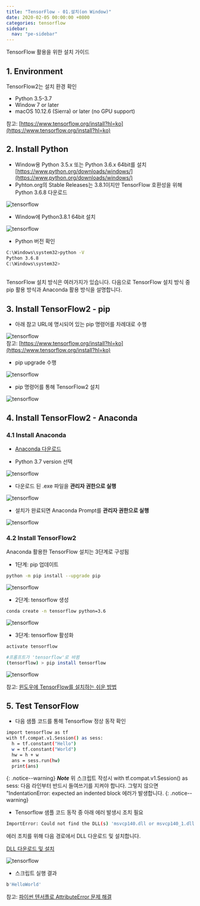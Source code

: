 ```yaml
---
title: "TensorFlow - 01.설치(on Window)"
date: 2020-02-05 00:00:00 +0800
categories: tensorflow
sidebar:
  nav: "pe-sidebar"
---
```

TensorFlow 활용을 위한 설치 가이드

## 1. Environment
TensorFlow2는 설치 환경 확인
- Python 3.5-3.7
- Window 7 or later
- macOS 10.12.6 (Sierra) or later (no GPU support) <br>

참고: [https://www.tensorflow.org/install?hl=ko](https://www.tensorflow.org/install?hl=ko)

## 2. Install Python

- Window용 Python 3.5.x 또는 Python 3.6.x 64bit를 설치 [https://www.python.org/downloads/windows/](https://www.python.org/downloads/windows/)
- Pyhton.org의 Stable Releases는 3.8.1이지만 TensorFlow 호환성을 위해 Python 3.6.8 다운로드 <br>

![tensorflow](/assets/images/tensorflow002.png)

- Window에 Python3.8.1 64bit 설치

![tensorflow](/assets/images/tensorflow003.png)

- Python 버전 확인

```sh
C:\Windows\system32>python -V
Python 3.6.8
C:\Windows\system32>
```

<br>
TensorFlow 설치 방식은 여러가지가 있습니다. 다음으로 TensorFlow 설치 방식 중 pip 활용 방식과 Anaconda 활용 방식을
설명합니다.
<br>

## 3. Install TensorFlow2 - pip
- 아래 참고 URL에 명시되어 있는 pip 명령어를 차례대로 수행

![tensorflow](/assets/images/tensorflow007.png) <br>
참고: [https://www.tensorflow.org/install?hl=ko](https://www.tensorflow.org/install?hl=ko)

- pip upgrade 수행

![tensorflow](/assets/images/tensorflow005.png)

- pip 명령어를 통해 TensorFlow2 설치

![tensorflow](/assets/images/tensorflow006.png)

## 4. Install TensorFlow2 - Anaconda

### 4.1 Install Anaconda
- [Anaconda 다운로드](https://www.anaconda.com/distribution/)

- Python 3.7 version 선택

![tensorflow](/assets/images/tensorflow008.png)

- 다운로드 된 .exe 파일을 **관리자 권한으로 실행**

![tensorflow](/assets/images/tensorflow009.png)

- 설치가 완료되면 Anaconda Prompt를 **관리자 권한으로 실행**

![tensorflow](/assets/images/tensorflow010.png)

### 4.2 Install TensorFlow2

Anaconda 활용한 TensorFlow 설치는 3단계로 구성됨

- 1단계: pip 업데이트

```sh 
python -m pip install --upgrade pip
```

![tensorflow](/assets/images/tensorflow011.png)

- 2단계: tensorflow 생성

```sh 
conda create -n tensorflow python=3.6
```

![tensorflow](/assets/images/tensorflow012.png)

- 3단계: tensorflow 활성화

```sh
activate tensorflow

#프롬프트가 'tensorflow'로 바뀜
(tensorflow) > pip install tensorflow
```

![tensorflow](/assets/images/tensorflow013.png)

참고: [윈도우에 TensorFlow를 설치하는 쉬운 방법](https://brunch.co.kr/@mapthecity/15)

## 5. Test TensorFlow
- 다음 샘플 코드를 통해 Tensorflow 정상 동작 확인

```sh 
import tensorflow as tf
with tf.compat.v1.Session() as sess:
  h = tf.constant("Hello")
  w = tf.constant("World")
  hw = h + w
  ans = sess.run(hw)
  print(ans)
```

{: .notice--warning}
***Note*** 위 스크립트 작성시 with tf.compat.v1.Session() as sess: 다음 라인부터 반드시
들여쓰기를 지켜야 합니다. 그렇지 않으면 "IndentationError: expected an indented block
에러가 발생합니다.
{: .notice--warning}


- Tensorflow 샘플 코드 동작 중 아래 에러 발생시 조치 필요

```sh
ImportError: Could not find the DLL(s) 'msvcp140.dll or msvcp140_1.dll' ...
```

에러 조치를 위해 다음 경로에서 DLL 다운로드 및 설치합니다. <br>

[DLL 다운로드 및 설치](https://support.microsoft.com/help/2977003/the-latest-supported-visual-c-downloads)

![tensorflow](/assets/images/tensorflow014.png)

- 스크립트 실행 결과

```sh 
b'HelloWorld'
```

참고: [파이썬 텐서플로 AttributeError 문제 해결](https://blog.naver.com/websearch/221763828445)